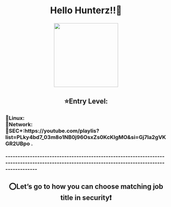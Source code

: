 <h1 align="center">Hello Hunterz!!👋</h1>

###

<div align="center">
  <img height="200" src="https://www.icegif.com/wp-content/uploads/2021/11/icegif-1562.gif"  />
</div>

###

<h2 align="center">⭐Entry Level:</h2>

###

<h3 align="left">🔗Linux: <br>🔗Network:<br>🔗SEC+:https://youtube.com/playlis?list=PLky4bd7_03m8o1NB0j96OsxZs0KcKlgMO&si=Gj7Ia2gVKGR2UBpo .<br><br>-----------------------------------------------------------------------------------------------------------------------------------------------</h3>

###

<h2 align="center">⭕Let’s go to how you can choose matching job title in security❗</h2>

###
